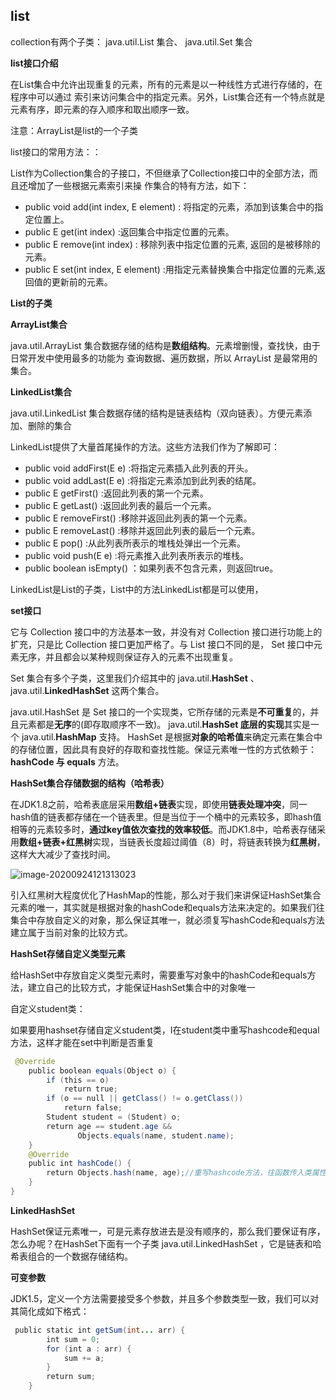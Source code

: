## list

collection有两个子类： java.util.List 集合、 java.util.Set 集合

**list接口介绍**

在List集合中允许出现重复的元素，所有的元素是以一种线性方式进行存储的，在程序中可以通过
索引来访问集合中的指定元素。另外，List集合还有一个特点就是元素有序，即元素的存入顺序和取出顺序一致。

注意：ArrayList是list的一个子类

list接口的常用方法：：

List作为Collection集合的子接口，不但继承了Collection接口中的全部方法，而且还增加了一些根据元素索引来操
作集合的特有方法，如下：

+ public void add(int index, E element) : 将指定的元素，添加到该集合中的指定位置上。
+ public E get(int index) :返回集合中指定位置的元素。
+ public E remove(int index) : 移除列表中指定位置的元素, 返回的是被移除的元素。
+ public E set(int index, E element) :用指定元素替换集合中指定位置的元素,返回值的更新前的元素。

**List的子类**

**ArrayList集合**

java.util.ArrayList 集合数据存储的结构是**数组结构**。元素增删慢，查找快，由于日常开发中使用最多的功能为
查询数据、遍历数据，所以 ArrayList 是最常用的集合。

**LinkedList集合**

java.util.LinkedList 集合数据存储的结构是链表结构（双向链表）。方便元素添加、删除的集合

LinkedList提供了大量首尾操作的方法。这些方法我们作为了解即可：

+ public void addFirst(E e) :将指定元素插入此列表的开头。
+ public void addLast(E e) :将指定元素添加到此列表的结尾。
+ public E getFirst() :返回此列表的第一个元素。
+ public E getLast() :返回此列表的最后一个元素。
+ public E removeFirst() :移除并返回此列表的第一个元素。
+ public E removeLast() :移除并返回此列表的最后一个元素。
+ public E pop() :从此列表所表示的堆栈处弹出一个元素。
+ public void push(E e) :将元素推入此列表所表示的堆栈。
+ public boolean isEmpty() ：如果列表不包含元素，则返回true。

LinkedList是List的子类，List中的方法LinkedList都是可以使用，

**set接口**

它与 Collection 接口中的方法基本一致，并没有对 Collection 接口进行功能上的扩充，只是比 Collection 接口更加严格了。与 List 接口不同的是， Set 接口中元素无序，并且都会以某种规则保证存入的元素不出现重复。

Set 集合有多个子类，这里我们介绍其中的 java.util.**HashSet** 、 java.util.**LinkedHashSet** 这两个集合。

java.util.HashSet 是 Set 接口的一个实现类，它所存储的元素是**不可重复**的，并且元素都是**无序**的(即存取顺序不一致)。 java.util.**HashSet 底层的实现**其实是一个 java.util.**HashMap** 支持。
HashSet 是根据**对象的哈希值**来确定元素在集合中的存储位置，因此具有良好的存取和查找性能。保证元素唯一性的方式依赖于： **hashCode 与 equals** 方法。

**HashSet集合存储数据的结构（哈希表）**

在JDK1.8之前，哈希表底层采用**数组+链表**实现，即使用**链表处理冲突**，同一hash值的链表都存储在一个链表里。但是当位于一个桶中的元素较多，即hash值相等的元素较多时，**通过key值依次查找的效率较低**。而JDK1.8中，哈希表存储采用**数组+链表+红黑树**实现，当链表长度超过阈值（8）时，将链表转换为**红黑树**，这样大大减少了查找时间。

![image-20200924121313023](https://i.loli.net/2020/10/07/87Wp42jmYTNUgXA.png)

引入红黑树大程度优化了HashMap的性能，那么对于我们来讲保证HashSet集合元素的唯一，其实就是根据对象的hashCode和equals方法来决定的。如果我们往集合中存放自定义的对象，那么保证其唯一，就必须复写hashCode和equals方法建立属于当前对象的比较方式。

**HashSet存储自定义类型元素**

给HashSet中存放自定义类型元素时，需要重写对象中的hashCode和equals方法，建立自己的比较方式，才能保证HashSet集合中的对象唯一

自定义student类：

如果要用hashset存储自定义student类，I在student类中重写hashcode和equal方法，这样才能在set中判断是否重复

```java
 @Override
    public boolean equals(Object o) {
        if (this == o)
            return true;
        if (o == null || getClass() != o.getClass())
            return false;
        Student student = (Student) o;
        return age == student.age &&
               Objects.equals(name, student.name);
    }
    @Override
    public int hashCode() {
        return Objects.hash(name, age);//重写hashcode方法，往函数传入类属性
    }
}
```

**LinkedHashSet**

HashSet保证元素唯一，可是元素存放进去是没有顺序的，那么我们要保证有序，怎么办呢？在HashSet下面有一个子类 java.util.LinkedHashSet ，它是链表和哈希表组合的一个数据存储结构。



**可变参数**

JDK1.5，定义一个方法需要接受多个参数，并且多个参数类型一致，我们可以对其简化成如下格式：

```java
 public static int getSum(int... arr) {
        int sum = 0;
        for (int a : arr) {
            sum += a;
        }
        return sum;
    }
```

